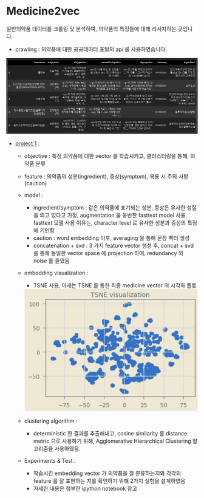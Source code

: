 # Medicine2vec

일반의약품 데이터를 크롤링 및 분석하여, 의약품의 특징들에 대해 리서치하는 곳입니다.

- crawling : 의약품에 대한 공공데이터 포털의 api 를 사용하였습니다.
<img src="img/data_description.PNG" alt="drawing" width="700">

- [project 1](https://github.com/hskimim/medicine2vec/blob/master/clustering.ipynb) : 
    - objective : 특정 의약품에 대한 vector 를 학습시키고, 클러스터링을 통해, 의약품 분류
    
    - feature : 의약품의 성분(ingredient), 증상(symptom), 복용 시 주의 사항(caution)
    
    - model : 
        - ingredient/symptom : 같은 의약품에 표기되는 성분, 증상은 유사한 성질을 띄고 있다고 가정, 
        augmentation 을 동반한 fasttext model 사용, fasttext 모델 사용 이유는, character level 로 유사한 성분과 증상의 특징에 기인함
        - caution : word embedding 이후, averaging 을 통해 문장 벡터 생성
        - concatenation + svd : 3 가지 feature vector 생성 후, concat + svd 를 통해 동일한 vector space 에 projection 하여, 
        redundancy 와 noise 를 줄였음
        
    - embedding visualization : 
        - TSNE 사용, 아래는 TSNE 를 통한 최종 medicine vector 의 시각화 플롯
        <img src="img/med2vec.png" alt="drawing" width="700">

    - clustering algorithm : 
        - deterministic 한 결과를 추출해내고, cosine similarity 를 distance metric 으로 사용하기 위해,
        Agglomerative Hierarchical Clustering 알고리즘을 사용하였음.
        
    - Experiments & Test :
        - 학습시킨 embedding vector 가 의약품을 잘 분류하는지와 각각의 feature 를 잘 표현하는 지를 확인하기
        위해 2가지 실험을 설계하였음
        - 자세한 내용은 첨부한 ipython notebook 참고 